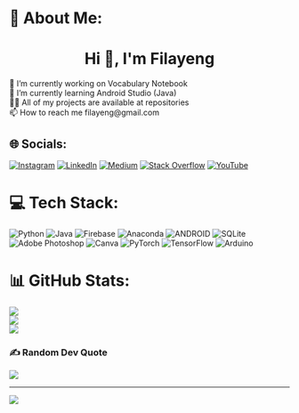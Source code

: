 # 💫 About Me:
<h1 align="center">Hi 👋, I'm Filayeng</h1>
🔭 I’m currently working on Vocabulary Notebook<br>🌱 I’m currently learning Android Studio (Java)<br>👨‍💻 All of my projects are available at repositories<br>📫 How to reach me filayeng@gmail.com


## 🌐 Socials:
[![Instagram](https://img.shields.io/badge/Instagram-%23E4405F.svg?logo=Instagram&logoColor=white)](https://instagram.com/filayengsoftware) [![LinkedIn](https://img.shields.io/badge/LinkedIn-%230077B5.svg?logo=linkedin&logoColor=white)](https://linkedin.com/in/ömer-önder-önal) [![Medium](https://img.shields.io/badge/Medium-12100E?logo=medium&logoColor=white)](https://medium.com/@filayeng) [![Stack Overflow](https://img.shields.io/badge/-Stackoverflow-FE7A16?logo=stack-overflow&logoColor=white)](https://stackoverflow.com/users/14246404) [![YouTube](https://img.shields.io/badge/YouTube-%23FF0000.svg?logo=YouTube&logoColor=white)](https://youtube.com/@Filayeng) 

# 💻 Tech Stack:
![Python](https://img.shields.io/badge/python-3670A0?style=for-the-badge&logo=python&logoColor=ffdd54) ![Java](https://img.shields.io/badge/java-%23ED8B00.svg?style=for-the-badge&logo=java&logoColor=white) ![Firebase](https://img.shields.io/badge/firebase-%23039BE5.svg?style=for-the-badge&logo=firebase) ![Anaconda](https://img.shields.io/badge/Anaconda-%2344A833.svg?style=for-the-badge&logo=anaconda&logoColor=white) ![ANDROID](https://img.shields.io/badge/android-%2320232a.svg?style=for-the-badge&logo=android&logoColor=%a4c639) ![SQLite](https://img.shields.io/badge/sqlite-%2307405e.svg?style=for-the-badge&logo=sqlite&logoColor=white) ![Adobe Photoshop](https://img.shields.io/badge/adobephotoshop-%2331A8FF.svg?style=for-the-badge&logo=adobephotoshop&logoColor=white) ![Canva](https://img.shields.io/badge/Canva-%2300C4CC.svg?style=for-the-badge&logo=Canva&logoColor=white) ![PyTorch](https://img.shields.io/badge/PyTorch-%23EE4C2C.svg?style=for-the-badge&logo=PyTorch&logoColor=white) ![TensorFlow](https://img.shields.io/badge/TensorFlow-%23FF6F00.svg?style=for-the-badge&logo=TensorFlow&logoColor=white) ![Arduino](https://img.shields.io/badge/-Arduino-00979D?style=for-the-badge&logo=Arduino&logoColor=white)
# 📊 GitHub Stats:
![](https://github-readme-stats.vercel.app/api?username=Filayeng&theme=dark&hide_border=false&include_all_commits=true&count_private=false)<br/>
![](https://github-readme-streak-stats.herokuapp.com/?user=Filayeng&theme=dark&hide_border=false)<br/>
![](https://github-readme-stats.vercel.app/api/top-langs/?username=Filayeng&theme=dark&hide_border=false&include_all_commits=true&count_private=false&layout=compact)

### ✍️ Random Dev Quote
![](https://quotes-github-readme.vercel.app/api?type=horizontal&theme=radical)

---
[![](https://visitcount.itsvg.in/api?id=Filayeng&icon=0&color=0)](https://visitcount.itsvg.in)

<!-- Proudly created with GPRM ( https://gprm.itsvg.in ) -->
